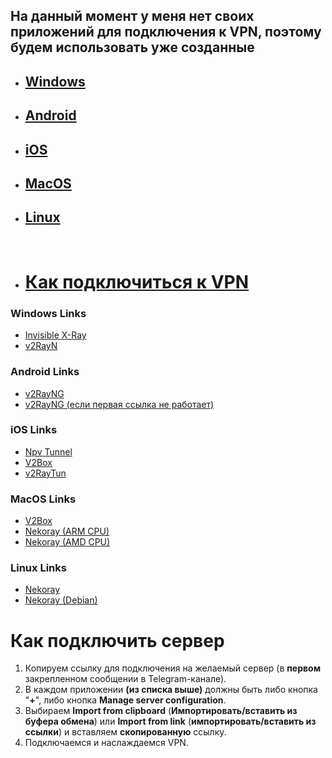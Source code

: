## На данный момент у меня нет своих приложений для подключения к VPN, поэтому будем использовать уже созданные
- ## [Windows](#windows-links)
- ## [Android](#android-links)
- ## [iOS](#ios-links)
- ## [MacOS](#macos-links)
- ## [Linux](#linux-links)

<br>

- # [Как подключиться к VPN](#как-подключить-сервер)

### Windows Links
- [Invisible X-Ray](https://github.com/InvisibleManVPN/InvisibleMan-XRayClient/releases/download/v3.2.5/InvisibleManXRay-x64.zip)
- [v2RayN](https://github.com/2dust/v2rayN/releases/download/6.55/v2rayN.zip)
### Android Links
- [v2RayNG](https://github.com/2dust/v2rayNG/releases/download/1.8.38/v2rayNG_1.8.38_arm64-v8a.apk)
- [v2RayNG (если первая ссылка не работает)](https://github.com/2dust/v2rayNG/releases/download/1.8.38/v2rayNG_1.8.38_universal.apk)
### iOS Links
- [Npv Tunnel](https://apps.apple.com/us/app/npv-tunnel/id1629465476)
- [V2Box](https://apps.apple.com/us/app/v2box-v2ray-client/id6446814690)
- [v2RayTun](https://apps.apple.com/us/app/v2raytun/id6476628951)
### MacOS Links
- [V2Box](https://apps.apple.com/us/app/v2box-v2ray-client/id6446814690)
- [Nekoray (ARM CPU)](https://github.com/abbasnaqdi/nekoray-macos/releases/download/3.26/nekoray_arm64.zip)
- [Nekoray (AMD CPU)](https://github.com/abbasnaqdi/nekoray-macos/releases/download/3.26/nekoray_amd64.zip)
### Linux Links
- [Nekoray](https://github.com/MatsuriDayo/nekoray/releases/download/3.26/nekoray-3.26-2023-12-09-linux64.zip)
- [Nekoray (Debian)](https://github.com/MatsuriDayo/nekoray/releases/download/3.26/nekoray-3.26-2023-12-09-debian-x64.deb)

# Как подключить сервер
1. Копируем ссылку для подключения на желаемый сервер (в **первом** закрепленном сообщении в Telegram-канале).
2. В каждом приложении **(из списка выше)** должны быть либо кнопка "**+**", либо кнопка **Manage server configuration**.
3. Выбираем **Import from clipboard** (**Импортировать/вставить из буфера обмена**) или **Import from link** (**импортировать/вставить из ссылки**) и вставляем **скопированную** ссылку.
4. Подключаемся и наслаждаемся VPN.

